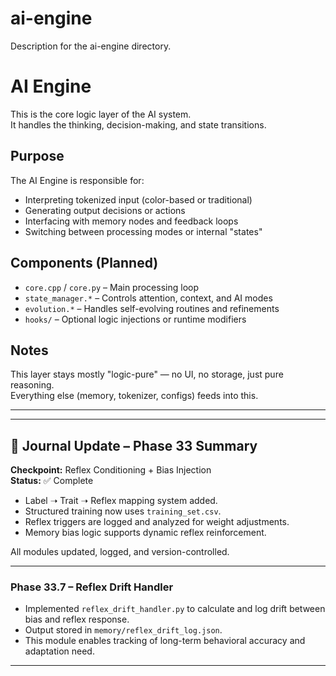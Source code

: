 # ai-engine
Description for the ai-engine directory.

# AI Engine

This is the core logic layer of the AI system.  
It handles the thinking, decision-making, and state transitions.

## Purpose
The AI Engine is responsible for:

- Interpreting tokenized input (color-based or traditional)
- Generating output decisions or actions
- Interfacing with memory nodes and feedback loops
- Switching between processing modes or internal "states"

## Components (Planned)
- `core.cpp` / `core.py` – Main processing loop
- `state_manager.*` – Controls attention, context, and AI modes
- `evolution.*` – Handles self-evolving routines and refinements
- `hooks/` – Optional logic injections or runtime modifiers

## Notes
This layer stays mostly "logic-pure" — no UI, no storage, just pure reasoning.  
Everything else (memory, tokenizer, configs) feeds into this.

_____________________________________________________________________

---

## 🧠 Journal Update – Phase 33 Summary

**Checkpoint:** Reflex Conditioning + Bias Injection  
**Status:** ✅ Complete  

- Label ➝ Trait ➝ Reflex mapping system added.
- Structured training now uses `training_set.csv`.
- Reflex triggers are logged and analyzed for weight adjustments.
- Memory bias logic supports dynamic reflex reinforcement.

All modules updated, logged, and version-controlled.

________________________________________________________________________

### Phase 33.7 – Reflex Drift Handler

- Implemented `reflex_drift_handler.py` to calculate and log drift between bias and reflex response.
- Output stored in `memory/reflex_drift_log.json`.
- This module enables tracking of long-term behavioral accuracy and adaptation need.

________________________________________________________________________